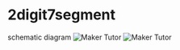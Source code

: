 # 2digit7segment

schematic diagram
![Maker Tutor](https://2.bp.blogspot.com/-BkRDdOoelyQ/W4JJx-uGaMI/AAAAAAABKyI/UNclTi29jrQy6cnAQPmEFeg1kckhihHQQCLcBGAs/s400/be3dc66a0cc3e2e325c4446864f39b22f55c5eb0.jpg)
![Maker Tutor](https://4.bp.blogspot.com/-iqndrUcjK04/W4EFaIVkH6I/AAAAAAABKx8/l28qvcWn3oAiZs_noAhD4_yNGs0H_-nHACLcBGAs/s640/Screen%2BShot%2B2561-08-25%2Bat%2B14.28.46.png)
